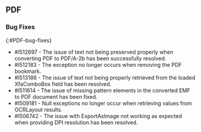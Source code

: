 ## PDF

### Bug Fixes 
{:#PDF-bug-fixes} 

* \#I512697 - The issue of text not being preserved properly when converting PDF to PDF/A-2b has been successfully resolved.
* \#I512183 - The exception no longer occurs when removing the PDF bookmark.
* \#I513188 - The issue of text not being properly retrieved from the loaded XfaComboBox field has been resolved.
* \#I511614 - The issue of missing pattern elements in the converted EMF to PDF document has been fixed.
* \#I509181 - Null exceptions no longer occur when retrieving values from OCRLayout results.
* \#I506742 - The issue with ExportAsImage not working as expected when providing DPI resolution has been resolved.
